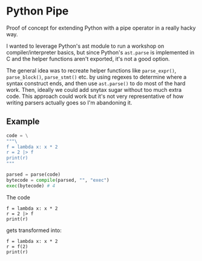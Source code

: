 # Python Pipe

Proof of concept for extending Python with a pipe operator in a really hacky way.

I wanted to leverage Python's ast module to run a workshop on compiler/interpreter basics,
but since Python's `ast.parse` is implemented in C and the helper functions aren't exported,
it's not a good option.

The general idea was to recreate helper functions like `parse_expr()`, `parse_block()`, `parse_stmt()`
etc. by using regexes to determine where a syntax construct ends, and then use `ast.parse()` to do
most of the hard work. Then, ideally we could add snytax sugar without too much extra code.
This approach could work but it's not very representative of how writing parsers
actually goes so I'm abandoning it.

## Example

```python
code = \
"""\
f = lambda x: x * 2
r = 2 |> f
print(r)
"""

parsed = parse(code)
bytecode = compile(parsed, "", "exec")
exec(bytecode) # 4
```

The code
```
f = lambda x: x * 2
r = 2 |> f
print(r)
```

gets transformed into:

```
f = lambda x: x * 2
r = f(2)
print(r)
```
